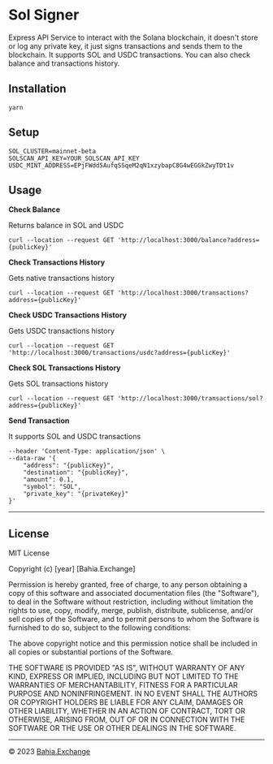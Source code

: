 # Sol Signer

Express API Service to interact with the Solana blockchain, it doesn't store or log any private key, it just signs transactions and sends them to the blockchain.
It supports SOL and USDC transactions.
You can also check balance and transactions history.

## Installation
`yarn`

## Setup

```
SOL_CLUSTER=mainnet-beta
SOLSCAN_API_KEY=YOUR_SOLSCAN_API_KEY
USDC_MINT_ADDRESS=EPjFWdd5AufqSSqeM2qN1xzybapC8G4wEGGkZwyTDt1v
```

## Usage

**Check Balance**

Returns balance in SOL and USDC

`curl --location --request GET 'http://localhost:3000/balance?address={publicKey}'`

**Check Transactions History**

Gets native transactions history

`curl --location --request GET 'http://localhost:3000/transactions?address={publicKey}'`

**Check USDC Transactions History**

Gets USDC transactions history

`curl --location --request GET 'http://localhost:3000/transactions/usdc?address={publicKey}'`

**Check SOL Transactions History**

Gets SOL transactions history

`curl --location --request GET 'http://localhost:3000/transactions/sol?address={publicKey}'`

**Send Transaction**

It supports SOL and USDC transactions

```curl --location --request POST 'http://localhost:3000/transaction' \
--header 'Content-Type: application/json' \
--data-raw '{
    "address": "{publicKey}",
    "destination": "{publicKey}",
    "amount": 0.1,
    "symbol": "SOL",
    "private_key": "{privateKey}"
}'
```
---
## License
MIT License

Copyright (c) [year] [Bahia.Exchange]

Permission is hereby granted, free of charge, to any person obtaining a copy
of this software and associated documentation files (the "Software"), to deal
in the Software without restriction, including without limitation the rights
to use, copy, modify, merge, publish, distribute, sublicense, and/or sell
copies of the Software, and to permit persons to whom the Software is
furnished to do so, subject to the following conditions:

The above copyright notice and this permission notice shall be included in all
copies or substantial portions of the Software.

THE SOFTWARE IS PROVIDED "AS IS", WITHOUT WARRANTY OF ANY KIND, EXPRESS OR
IMPLIED, INCLUDING BUT NOT LIMITED TO THE WARRANTIES OF MERCHANTABILITY,
FITNESS FOR A PARTICULAR PURPOSE AND NONINFRINGEMENT. IN NO EVENT SHALL THE
AUTHORS OR COPYRIGHT HOLDERS BE LIABLE FOR ANY CLAIM, DAMAGES OR OTHER
LIABILITY, WHETHER IN AN ACTION OF CONTRACT, TORT OR OTHERWISE, ARISING FROM,
OUT OF OR IN CONNECTION WITH THE SOFTWARE OR THE USE OR OTHER DEALINGS IN THE
SOFTWARE.
<!-- Adds line  -->
---
© 2023 [Bahia.Exchange](https://bahia.exchange)


